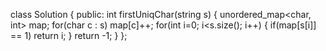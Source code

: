 class Solution {
public:
int firstUniqChar(string s) {
unordered_map<char, int> map;
for(char c : s) map[c]++;
for(int i=0; i<s.size(); i++)
{
if(map[s[i]] == 1) return i;
}
return -1;
}
};